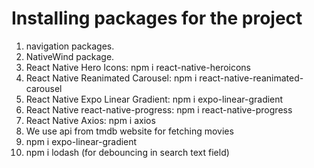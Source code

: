 # Installing packages for the project
1. navigation packages.
2. NativeWind package.
3. React Native Hero Icons: npm i react-native-heroicons
4. React Native Reanimated Carousel: npm i react-native-reanimated-carousel
5. React Native Expo Linear Gradient: npm i expo-linear-gradient
6. React Native react-native-progress: npm i react-native-progress
7. React Native Axios: npm i axios
8. We use api from tmdb website for fetching movies
9. npm i expo-linear-gradient
10. npm i lodash (for debouncing in search text field)